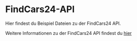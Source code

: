 # FindCars24-API
Hier findest du Beispiel Dateien zu der FindCars24 API.


Weitere Informationen zu der FindCars24 API findest du <a href="https://www.findcars24.de/blog/39/api">hier</a>
